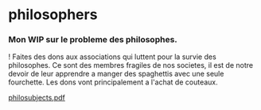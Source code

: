 # philosophers

### Mon WIP sur le probleme des philosophes. 

! Faites des dons aux associations qui luttent pour la survie des philosophes. Ce sont des membres fragiles de nos societes, il est de notre devoir de leur apprendre a manger des spaghettis avec une seule fourchette. Les dons vont principalement a l'achat de couteaux.

[philosubjects.pdf](https://github.com/leitn/philosophers/files/12674668/philosubjects.pdf)
